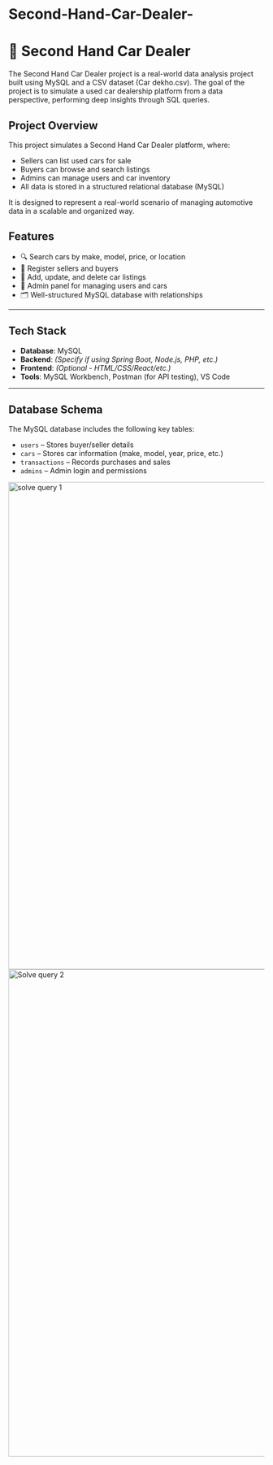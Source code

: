 # Second-Hand-Car-Dealer-

# 🚗 Second Hand Car Dealer
The Second Hand Car Dealer project is a real-world data analysis project built using MySQL and a CSV dataset (Car dekho.csv). The goal of the project is to simulate a used car dealership platform from a data perspective, performing deep insights through SQL queries.


##  Project Overview

This project simulates a Second Hand Car Dealer platform, where:
- Sellers can list used cars for sale
- Buyers can browse and search listings
- Admins can manage users and car inventory
- All data is stored in a structured relational database (MySQL)

It is designed to represent a real-world scenario of managing automotive data in a scalable and organized way.

##  Features

- 🔍 Search cars by make, model, price, or location
- 📝 Register sellers and buyers
- 🚙 Add, update, and delete car listings
- 🔐 Admin panel for managing users and cars
- 🗂️ Well-structured MySQL database with relationships

---

##  Tech Stack

- **Database**: MySQL
- **Backend**: *(Specify if using Spring Boot, Node.js, PHP, etc.)*
- **Frontend**: *(Optional - HTML/CSS/React/etc.)*
- **Tools**: MySQL Workbench, Postman (for API testing), VS Code

---

##  Database Schema

The MySQL database includes the following key tables:

- `users` – Stores buyer/seller details
- `cars` – Stores car information (make, model, year, price, etc.)
- `transactions` – Records purchases and sales
- `admins` – Admin login and permissions


<img width="959" alt="solve query 1" src="https://github.com/user-attachments/assets/39a5a107-e691-4385-97a3-6202f230b745" />
<img width="959" alt="Solve query 2" src="https://github.com/user-attachments/assets/b1a23313-21d1-45b8-ba00-37585ed06d95" />


